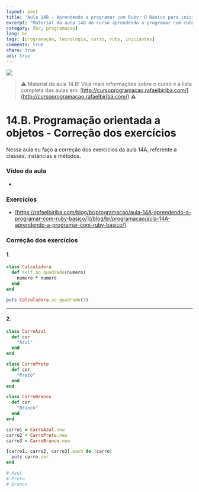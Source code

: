 ```yaml
---
layout: post
title: "Aula 14B - Aprendendo a programar com Ruby: O Básico para iniciantes"
excerpt: "Material da aula 14B do curso aprendendo a programar com ruby, o básico para iniciantes. Nunca é tarde para começar a programar! Eu criei um curso gratuito, fácil e didático voltado para iniciantes. Confira mais informações aqui nessa publicação."
category: [br, programacao]
lang: br
tags: [programação, tecnologia, curso, ruby, iniciantes]
comments: true
share: true
ads: true
---
```

![](/blog/images/curso_ruby_basico/banner-curso-ruby-14B.jpg)

> :warning: Material da aula 14.B! Veja mais informações sobre o curso e a lista completa das aulas em: [http://cursoprogramacao.rafaelbiriba.com/](http://cursoprogramacao.rafaelbiriba.com/) :warning:

# 14.B. Programação orientada a objetos - Correção dos exercícios

Nessa aula eu faço a correção dos exercícios da aula 14A, referente a classes, instâncias e métodos.

### Vídeo da aula

- []()

### Exercícios

- [https://rafaelbiriba.com/blog/br/programacao/aula-14A-aprendendo-a-programar-com-ruby-basico/](/blog/br/programacao/aula-14A-aprendendo-a-programar-com-ruby-basico/)

### Correção dos exercícios

#### 1.

```ruby
class Calculadora
  def self.ao_quadrado(numero)
    numero * numero
  end
end

puts Calculadora.ao_quadrado(3)
```

---

#### 2.

```ruby
class CarroAzul
  def cor
    "Azul"
  end
end

class CarroPreto
  def cor
    "Preto"
  end
end

class CarroBranco
  def cor
    "Branco"
  end
end

carro1 = CarroAzul.new
carro2 = CarroPreto.new
carro3 = CarroBranco.new

[carro1, carro2, carro3].each do |carro|
  puts carro.cor
end

# Azul
# Preto
# Branco
```

